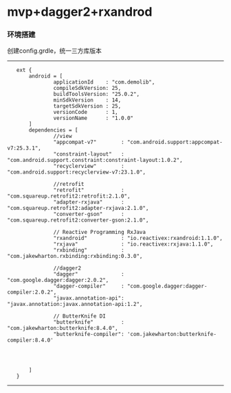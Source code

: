 # mvp+dagger2+rxandrod

### 环境搭建
创建config.grdle，统一三方库版本
***
       ext {
           android = [
                   applicationId    : "com.demolib",
                   compileSdkVersion: 25,
                   buildToolsVersion: "25.0.2",
                   minSdkVersion    : 14,
                   targetSdkVersion : 25,
                   versionCode      : 1,
                   versionName      : "1.0.0"
           ]
           dependencies = [
                   //view
                   "appcompat-v7"        : "com.android.support:appcompat-v7:25.3.1",
                   "constraint-layout"   : "com.android.support.constraint:constraint-layout:1.0.2",
                   "recyclerview"        : "com.android.support:recyclerview-v7:23.1.0",
       
                   //retrofit
                   "retrofit"            : "com.squareup.retrofit2:retrofit:2.1.0",
                   "adapter-rxjava"      : "com.squareup.retrofit2:adapter-rxjava:2.1.0",
                   "converter-gson"      : "com.squareup.retrofit2:converter-gson:2.1.0",
       
                   // Reactive Programming RxJava
                   "rxandroid"           : "io.reactivex:rxandroid:1.1.0",
                   "rxjava"              : "io.reactivex:rxjava:1.1.0",
                   "rxbinding"           : "com.jakewharton.rxbinding:rxbinding:0.3.0",
       
                   //dagger2
                   "dagger"              : "com.google.dagger:dagger:2.0.2",
                   "dagger-compiler"     : "com.google.dagger:dagger-compiler:2.0.2",
                   "javax.annotation-api": "javax.annotation:javax.annotation-api:1.2",
       
                   // ButterKnife DI
                   "butterknife"         : "com.jakewharton:butterknife:8.4.0",
                   "butterknife-compiler": 'com.jakewharton:butterknife-compiler:8.4.0'
       
       
       
       
           ]
       }
***

    